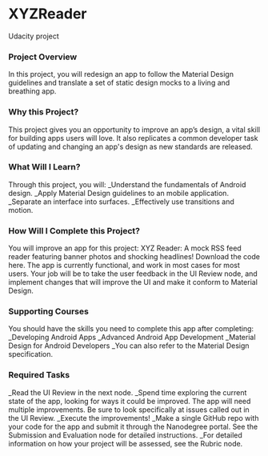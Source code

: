 <h1>XYZReader</h1>
Udacity project

<h3>Project Overview</h3>
In this project, you will redesign an app to follow the Material Design guidelines and translate a set of static design mocks to a living and breathing app.

<h3>Why this Project?</h3>
This project gives you an opportunity to improve an app’s design, a vital skill for building apps users will love. It also replicates a common developer task of updating and changing an app's design as new standards are released.

<h3>What Will I Learn?</h3>
Through this project, you will:
  _Understand the fundamentals of Android design.
  _Apply Material Design guidelines to an mobile application.
  _Separate an interface into surfaces.
  _Effectively use transitions and motion.


<h3>How Will I Complete this Project?</h3>
You will improve an app for this project:
XYZ Reader: A mock RSS feed reader featuring banner photos and shocking headlines! Download the code here.
The app is currently functional, and work in most cases for most users.
Your job will be to take the user feedback in the UI Review node, and implement changes that will improve the UI and make it conform to Material Design.

<h3>Supporting Courses</h3>
You should have the skills you need to complete this app after completing:
  _Developing Android Apps
  _Advanced Android App Development
  _Material Design for Android Developers
  _You can also refer to the Material Design specification.

<h3>Required Tasks</h3>
  _Read the UI Review in the next node.
  _Spend time exploring the current state of the app, looking for ways it could be improved. The app will need multiple improvements. Be sure to look specifically at issues called out in the UI Review.
  _Execute the improvements!
  _Make a single GitHub repo with your code for the app and submit it through the Nanodegree portal. See the Submission and Evaluation node for detailed instructions.
  _For detailed information on how your project will be assessed, see the Rubric node.

